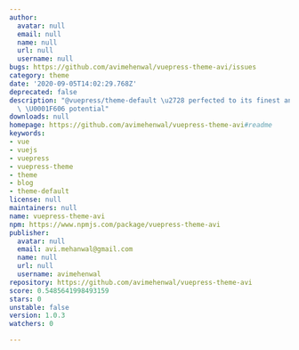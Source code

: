 ```yaml
---
author:
  avatar: null
  email: null
  name: null
  url: null
  username: null
bugs: https://github.com/avimehenwal/vuepress-theme-avi/issues
category: theme
date: '2020-09-05T14:02:29.768Z'
deprecated: false
description: "@vuepress/theme-default \u2728 perfected to its finest and greatest\
  \ \U0001F606 potential"
downloads: null
homepage: https://github.com/avimehenwal/vuepress-theme-avi#readme
keywords:
- vue
- vuejs
- vuepress
- vuepress-theme
- theme
- blog
- theme-default
license: null
maintainers: null
name: vuepress-theme-avi
npm: https://www.npmjs.com/package/vuepress-theme-avi
publisher:
  avatar: null
  email: avi.mehanwal@gmail.com
  name: null
  url: null
  username: avimehenwal
repository: https://github.com/avimehenwal/vuepress-theme-avi
score: 0.5485641998493159
stars: 0
unstable: false
version: 1.0.3
watchers: 0

---
```


